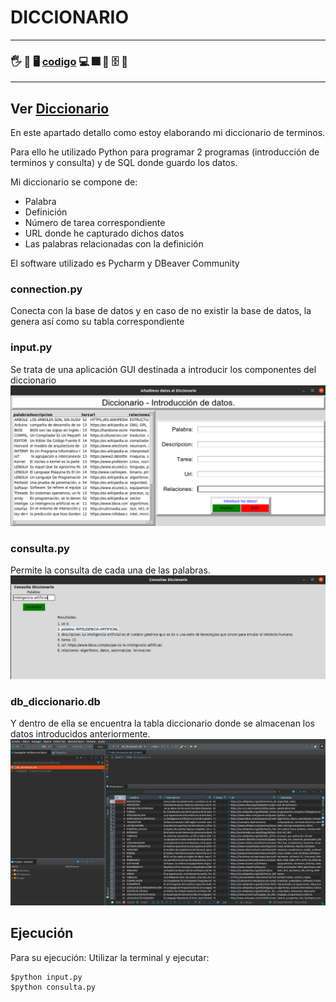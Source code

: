 # DICCIONARIO

---
### 🖐️ 👷 🖥️ [codigo](./) 💻 🎆 📁 🗄️ 📂
---
Ver [Diccionario](../diccionario/README.md)
---

En este apartado detallo como estoy elaborando mi diccionario de terminos.

Para ello he utilizado Python para programar 2 programas (introducción de terminos y consulta) y de SQL donde guardo 
los datos.

Mi diccionario se compone de:
* Palabra
* Definición
* Número de tarea correspondiente
* URL donde he capturado dichos datos
* Las palabras relacionadas con la definición

El software utilizado es Pycharm y DBeaver Community

### connection.py 
Conecta con la base de datos y en caso de no existir la base de datos, la genera así como su tabla correspondiente

### input.py
Se trata de una aplicación GUI destinada a introducir los componentes del diccionario
![](input.png)

### consulta.py
Permite la consulta de cada una de las palabras.
![](consulta.png)

### db_diccionario.db
Y dentro de ella se encuentra la tabla diccionario donde se almacenan los datos introducidos anteriormente.
![](db.png)

## Ejecución

Para su ejecución:
Utilizar la terminal y ejecutar:  

    $python input.py 
    $python consulta.py

